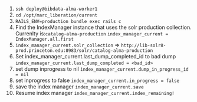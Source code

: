 1. `ssh deploy@bibdata-alma-worker1`
1. `cd /opt/marc_liberation/current`
1. `RAILS_ENV=production bundle exec rails c`
1. Find the IndexManager instance that uses the solr production collection. Currenlty is:`catalog-alma-production`
`index_manager_current = IndexManager.all.first`
1. `index_manager_current.solr_collection` => `http://lib-solr8-prod.princeton.edu:8983/solr/catalog-alma-production`
1. Set index_manager_current.last_dump_completed_id to bad dump `index_manager_current.last_dump_completed = <bad_id>`
1. set dump inprogress to nil `index_manager_current.dump_in_progress_id = nil`
1. set inprogress to false `index_manager_current.in_progress = false`
1. save the index manager `index_manager_current.save`
1. Resume index manager `index_manager_current.index_remaining!`
